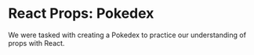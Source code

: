 # React Props: Pokedex

We were tasked with creating a Pokedex to practice our understanding of props with React. 
